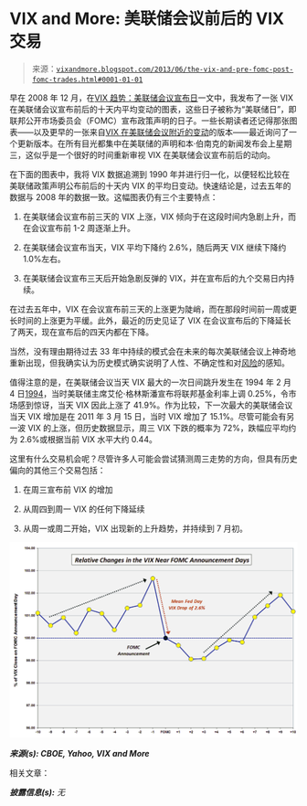 <!--yml

分类：未分类

日期：2024-05-18 16:15:45

-->

# VIX and More: 美联储会议前后的 VIX 交易

> 来源：[`vixandmore.blogspot.com/2013/06/the-vix-and-pre-fomc-post-fomc-trades.html#0001-01-01`](http://vixandmore.blogspot.com/2013/06/the-vix-and-pre-fomc-post-fomc-trades.html#0001-01-01)

早在 2008 年 12 月，在[VIX 趋势：美联储会议宣布日](http://vixandmore.blogspot.com/2008/12/vix-trends-around-fomc-announcement.html)一文中，我发布了一张 VIX 在美联储会议宣布前后的十天内平均变动的图表，这些日子被称为“美联储日”，即联邦公开市场委员会（FOMC）宣布政策声明的日子。一些长期读者还记得那张图表——以及更早的一张来自[VIX 在美联储会议附近的变动](http://vixandmore.blogspot.com/2007/01/vix-price-movement-around-fomc-meetings.html)的版本——最近询问了一个更新版本。在所有目光都集中在美联储的声明和本·伯南克的新闻发布会上星期三，这似乎是一个很好的时间重新审视 VIX 在美联储会议宣布前后的动向。

在下面的图表中，我将 VIX 数据追溯到 1990 年并进行归一化，以便轻松比较在美联储政策声明公布前后的十天内 VIX 的平均日变动。快速结论是，过去五年的数据与 2008 年的数据一致。这幅图表仍有三个主要特点：

1.  在美联储会议宣布前三天的 VIX 上涨，VIX 倾向于在这段时间内急剧上升，而在会议宣布前 1-2 周逐渐上升。

1.  在美联储会议宣布当天，VIX 平均下降约 2.6%，随后两天 VIX 继续下降约 1.0%左右。

1.  在美联储会议宣布三天后开始急剧反弹的 VIX，并在宣布后的九个交易日内持续。

在过去五年中，VIX 在会议宣布前三天的上涨更为陡峭，而在那段时间前一周或更长时间的上涨更为平缓。此外，最近的历史见证了 VIX 在会议宣布后的下降延长了两天，现在宣布后的四天内都在下降。

当然，没有理由期待过去 33 年中持续的模式会在未来的每次美联储会议上神奇地重新出现，但我确实认为历史模式确实说明了人性、不确定性和对[风险](http://vixandmore.blogspot.com/search/label/risk)的感知。

值得注意的是，在美联储会议当天 VIX 最大的一次日间跳升发生在 1994 年 2 月 4 日[1994](http://vixandmore.blogspot.com/search/label/1994)，当时美联储主席艾伦·格林斯潘宣布将联邦基金利率上调 0.25%，令市场感到惊讶，当天 VIX 因此上涨了 41.9%。作为比较，下一次最大的美联储会议当天 VIX 增加是在 2011 年 3 月 15 日，当时 VIX 增加了 15.1%。尽管可能会有另一波 VIX 的上涨，但历史数据显示，周三 VIX 下跌的概率为 72%，跌幅应平均约为 2.6%或根据当前 VIX 水平大约 0.44。

这里有什么交易机会呢？尽管许多人可能会尝试猜测周三走势的方向，但具有历史偏向的其他三个交易包括：

1.  在周三宣布前 VIX 的增加

1.  从周四到周一 VIX 的任何下降延续

1.  从周一或周二开始，VIX 出现新的上升趋势，并持续到 7 月初。

![](img/43ae9d41de79551d218346dd90499deb.png)

***来源(s): CBOE, Yahoo, VIX and More***

相关文章：

***披露信息(s):*** *无*
